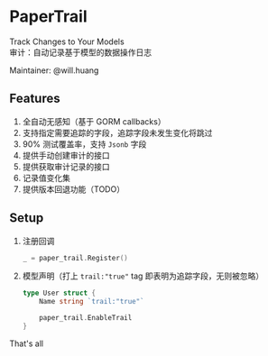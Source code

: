 # PaperTrail

Track Changes to Your Models  
审计：自动记录基于模型的数据操作日志

Maintainer: @will.huang

## Features

1. 全自动无感知（基于 GORM callbacks）
2. 支持指定需要追踪的字段，追踪字段未发生变化将跳过
3. 90% 测试覆盖率，支持 `Jsonb` 字段
4. 提供手动创建审计的接口
5. 提供获取审计记录的接口
6. 记录值变化集
7. 提供版本回退功能（TODO）

## Setup

1. 注册回调
    ```go
    _ = paper_trail.Register()
    ```
2. 模型声明（打上 `trail:"true"` tag 即表明为追踪字段，无则被忽略）
    ```go
    type User struct {
        Name string `trail:"true"`
    
        paper_trail.EnableTrail
    }
    ```

That's all
